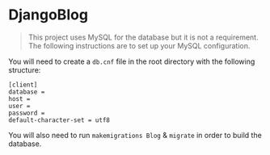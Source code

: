 # DjangoBlog

> This project uses MySQL for the database but it is not a requirement. The following
instructions are to set up your MySQL configuration.

You will need to create a `db.cnf` file in the root directory with the following
structure:

```
[client]
database =
host =
user =
password =
default-character-set = utf8
```

You will also need to run `makemigrations Blog` & `migrate` in order to build
the database.
